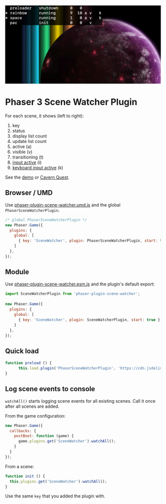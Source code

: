 ![Screenshot](./preview.png)

Phaser 3 Scene Watcher Plugin
=============================

For each scene, it shows (left to right):

1. key
2. status
3. display list count
4. update list count
5. active (a)
6. visible (v)
7. transitioning (t)
8. [input active](https://photonstorm.github.io/phaser3-docs/Phaser.Input.InputPlugin.html#isActive) (i)
9. [keyboard input active](https://photonstorm.github.io/phaser3-docs/Phaser.Input.Keyboard.KeyboardPlugin.html#isActive) (k)

See the [demo](https://codepen.io/samme/pen/VBbJZM) or [Cavern Quest](https://samme.itch.io/cavern-quest).

Browser / UMD
-------------

Use [phaser-plugin-scene-watcher.umd.js](dist/phaser-plugin-scene-watcher.umd.js) and the global `PhaserSceneWatcherPlugin`.

```javascript
/* global PhaserSceneWatcherPlugin */
new Phaser.Game({
  plugins: {
    global: [
      { key: 'SceneWatcher', plugin: PhaserSceneWatcherPlugin, start: true }
    ]
  },
});
```

Module
------

Use [phaser-plugin-scene-watcher.esm.js](dist/phaser-plugin-scene-watcher.esm.js) and the plugin's default export:

```javascript
import SceneWatcherPlugin from 'phaser-plugin-scene-watcher';

new Phaser.Game({
  plugins: {
    global: [
      { key: 'SceneWatcher', plugin: SceneWatcherPlugin, start: true }
    ]
  },
});
```

Quick load
----------

```javascript
function preload () {
      this.load.plugin('PhaserSceneWatcherPlugin', 'https://cdn.jsdelivr.net/npm/phaser-plugin-scene-watcher@6.0.0/dist/phaser-plugin-scene-watcher.umd.js', true);
}
```

Log scene events to console
---------------------------

`watchAll()` starts logging scene events for all existing scenes. Call it once after all scenes are added.

From the game configuration:

```javascript
new Phaser.Game({
  callbacks: {
    postBoot: function (game) {
      game.plugins.get('SceneWatcher').watchAll();
    }
  }
});
```

From a scene:

```javascript
function init () {
  this.plugins.get('SceneWatcher').watchAll();
}
```

Use the same `key` that you added the plugin with.
